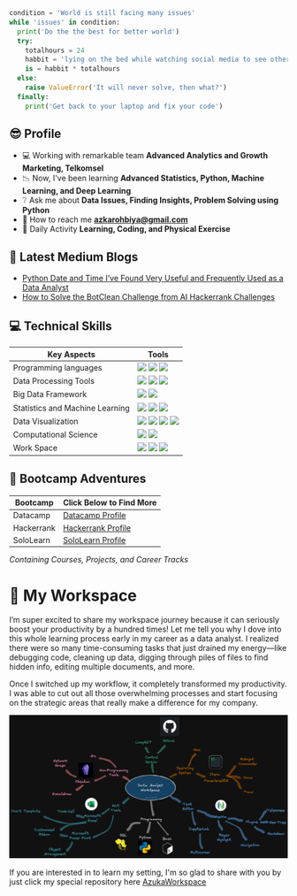```python
condition = 'World is still facing many issues'
while 'issues' in condition:
  print('Do the the best for better world')
  try:
    totalhours = 24
    habbit = 'lying on the bed while watching social media to see other\'s life'
    is = habbit * totalhours
  else:
    raise ValueError('It will never solve, then what?')
  finally:
    print('Get back to your laptop and fix your code')
```
## :sunglasses: Profile

- :computer: Working with remarkable team **Advanced Analytics and Growth Marketing, Telkomsel**
- :chart_with_downwards_trend: Now, I've been learning **Advanced Statistics, Python, Machine Learning, and Deep Learning**
- :grey_question: Ask me about **Data Issues, Finding Insights, Problem Solving using Python**
- :email: How to reach me **azkarohbiya@gmail.com**
- :runner: Daily Activity **Learning, Coding, and Physical Exercise**


## :newspaper: Latest Medium Blogs

- [Python Date and Time I’ve Found Very Useful and Frequently Used as a Data Analyst](https://python.plainenglish.io/python-date-and-time-ive-found-very-useful-and-frequently-used-as-data-analyst-556122a4da99)
- [How to Solve the BotClean Challenge from AI Hackerrank Challenges](https://python.plainenglish.io/breaking-ai-hackerrank-challenges-bot-clean-1ec7f7204fca)

## :computer: Technical Skills

|Key Aspects|Tools|
|---|---|
Programming languages| ![](https://img.shields.io/badge/Code-Python-informational?style=flat&logo=python&logoColor=white&color=6aa6f8) ![](https://img.shields.io/badge/Shell-Bash-informational?style=flat&logo=gnu-bash&logoColor=white&color=6aa6f8) ![](https://img.shields.io/badge/Code-JavaScript-informational?style=flat&logo=javascript&logoColor=white&color=6aa6f8)|
|Data Processing Tools| ![](https://img.shields.io/badge/RDBMS-HiveQL-informational?style=flat&logo=hive&logoColor=white&color=6aa6f8) ![](https://img.shields.io/badge/Python-Pandas-informational?style=flat&logo=pandas&logoColor=white&color=6aa6f8) ![](https://img.shields.io/badge/MS-Excel-informational?style=flat&logo=microsoft&logoColor=white&color=6aa6f8)|
|Big Data Framework| ![](https://img.shields.io/badge/BigData-ApacheHadoop-informational?style=flat&logo=apachehadoop&logoColor=white&color=6aa6f8) ![](https://img.shields.io/badge/BigData-ApacheSpark-informational?style=flat&logo=apachespark&logoColor=white&color=6aa6f8)|
|Statistics and Machine Learning| ![](https://img.shields.io/badge/Python-Scipy-informational?style=flat&logo=scipy&logoColor=white&color=6aa6f8) ![](https://img.shields.io/badge/Python-statsmodels-informational?style=flat&logo=statsmodels&logoColor=white&color=6aa6f8) ![](https://img.shields.io/badge/Python-sklearn-informational?style=flat&logo=scikitlearn&logoColor=white&color=6aa6f8)|
|Data Visualization|![](https://img.shields.io/badge/Python-Matplotlib-informational?style=flat&logo=matplotlib&logoColor=white&color=6aa6f8) ![](https://img.shields.io/badge/Python-Seaborn-informational?style=flat&logo=seaborn&logoColor=white&color=6aa6f8) ![](https://img.shields.io/badge/Microsoft-ThinkCell-informational?style=flat&logo=thinkcell&logoColor=white&color=6aa6f8) ![](https://img.shields.io/badge/Python-Plotly-informational?style=flat&logo=bokeh&logoColor=white&color=6aa6f8)
|Computational Science|![](https://img.shields.io/badge/Linux-Gromacs-informational?style=flat&logo=gromacs&logoColor=white&color=6aa6f8) ![](https://img.shields.io/badge/Linux-VMD-informational?style=flat&logo=vmd&logoColor=white&color=6aa6f8)|
|Work Space|![](https://img.shields.io/badge/Editor-NeoVim-informational?style=flat&logo=neovim&logoColor=white&color=6aa6f8) ![](https://img.shields.io/badge/Editor-Jupyter-informational?style=flat&logo=jupyter&logoColor=white&color=6aa6f8) ![](https://img.shields.io/badge/Terminal-iTerm-informational?style=flat&logo=gnu-bash&logoColor=white&color=6aa6f8)

## :school: Bootcamp Adventures

|Bootcamp|Click Below to Find More|
|---|---|
|Datacamp| [Datacamp Profile](https://www.datacamp.com/profile/azkarohbiya)|
|Hackerrank|[Hackerrank Profile](https://www.hackerrank.com/azkarohbiya)|
|SoloLearn|[SoloLearn Profile](https://www.sololearn.com/profile/21910164)|

*Containing Courses, Projects, and Career Tracks*

# :rocket: My Workspace

I’m super excited to share my workspace journey because it can seriously boost your productivity by a hundred times! Let me tell you why I dove into this whole learning process early in my career as a data analyst. I realized there were so many time-consuming tasks that just drained my energy—like debugging code, cleaning up data, digging through piles of files to find hidden info, editing multiple documents, and more.

Once I switched up my workflow, it completely transformed my productivity. I was able to cut out all those overwhelming processes and start focusing on the strategic areas that really make a difference for my company.


![image1](readme_githup_workspace.excalidraw.png)

If you are interested in to learn my setting, I'm so glad to share with you by just click my special repository here 
[AzukaWorkspace](https://github.com/azuka31/AzukaWorkspace/tree/master)

